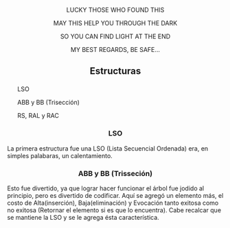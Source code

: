 <dl><dt><p align="center">LUCKY THOSE WHO FOUND THIS</p></dt></dl> 
<dl><dt><p align="center">MAY THIS HELP YOU THROUGH THE DARK</p></dt></dl> 
<dl><dt><p align="center">SO YOU CAN FIND LIGHT AT THE END</p></dt></dl> 
<dl><dt><p align="center">MY BEST REGARDS, BE SAFE...</p></dt></dl>

<h2><p align="center">Estructuras</p></h2>
<ol>LSO</ol>
<ol>ABB y BB (Trisección)</ol>
<ol>RS, RAL y RAC</ol>

<h3><p align="center">LSO</p></h3>
La primera estructura fue una LSO (Lista Secuencial Ordenada) era, en simples palabaras, un calentamiento.

<h3><p align="center">ABB y BB (Trisseción)</p></h3>
Esto fue divertido, ya que lograr hacer funcionar el árbol fue jodido al principio, pero es divertido de codificar.
Aquí se agregó un elemento más, el costo de Alta(inserción), Baja(eliminación) y Evocación tanto exitosa como no exitosa (Retornar el elemento si es que lo encuentra).
Cabe recalcar que se mantiene la LSO y se le agrega ésta característica.
